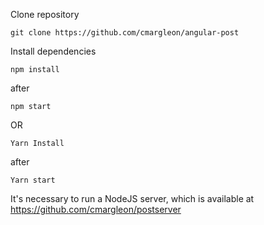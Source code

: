 

Clone repository

`git clone https://github.com/cmargleon/angular-post`

Install dependencies

`npm install`

after

`npm start`

OR

`Yarn Install`

after

`Yarn start`

It's necessary to run a NodeJS server, which is available at https://github.com/cmargleon/postserver